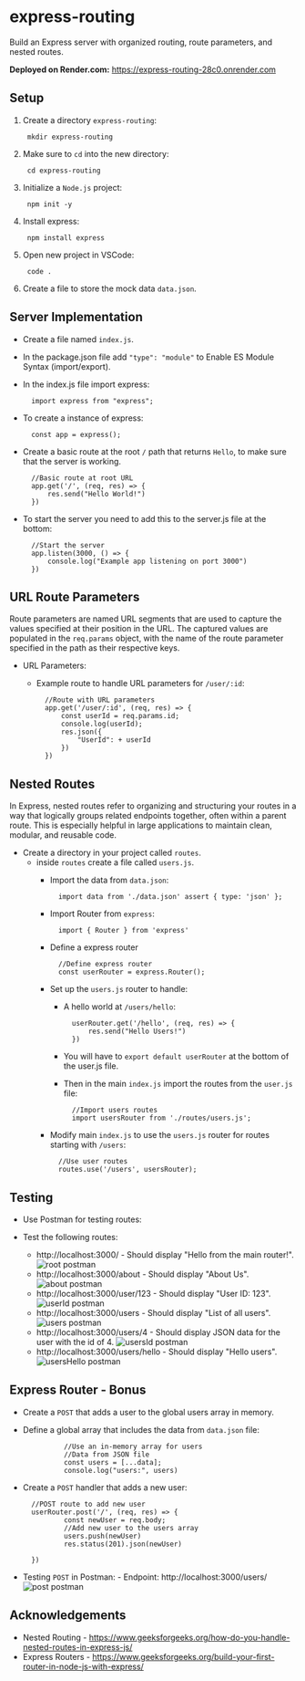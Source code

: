 # express-routing

Build an Express server with organized routing, route parameters, and nested routes.

**Deployed on Render.com:** <https://express-routing-28c0.onrender.com>

## Setup

1. Create a directory `express-routing`:

        mkdir express-routing

2. Make sure to `cd` into the new directory:

        cd express-routing

3. Initialize a `Node.js` project:

        npm init -y

4. Install express:

        npm install express

5. Open new project in VSCode:

        code .

6. Create a file to store the mock data `data.json`.

## Server Implementation

* Create a file named `index.js`.
* In the package.json file add `"type": "module"` to Enable ES Module Syntax (import/export).
* In the index.js file import express:

        import express from "express";

* To create a instance of express:

        const app = express();

* Create a basic route at the root `/` path that returns `Hello`, to make sure that the server is working. 

        //Basic route at root URL
        app.get('/', (req, res) => {
            res.send("Hello World!")
        })

* To start the server you need to add this to the server.js file at the bottom:

        //Start the server
        app.listen(3000, () => {
            console.log("Example app listening on port 3000")
        })

## URL Route Parameters

Route parameters are named URL segments that are used to capture the values specified at their position in the URL. The captured values are populated in the `req.params` object, with the name of the route parameter specified in the path as their respective keys.

* URL Parameters:

    - Example route to handle URL parameters for `/user/:id`:

            //Route with URL parameters
            app.get('/user/:id', (req, res) => {
                const userId = req.params.id;
                console.log(userId);
                res.json({
                    "UserId": + userId
                })
            })


## Nested Routes

In Express, nested routes refer to organizing and structuring your routes in a way that logically groups related endpoints together, often within a parent route. This is especially helpful in large applications to maintain clean, modular, and reusable code.

* Create a directory in your project called `routes`.
    - inside `routes` create a file called `users.js`.
        * Import the data from `data.json`:

                import data from './data.json' assert { type: 'json' };
        
        * Import Router from `express`:

                import { Router } from 'express'

        * Define a express router

                //Define express router
                const userRouter = express.Router();

        * Set up the `users.js` router to handle:

            - A hello world at `/users/hello`:

                    userRouter.get('/hello', (req, res) => {
                        res.send("Hello Users!")
                    })

            - You will have to `export default userRouter` at the bottom of the user.js file. 
            - Then in the main `index.js` import the routes from the `user.js` file:

                    //Import users routes
                    import usersRouter from './routes/users.js';

        * Modify main `index.js` to use the `users.js` router for routes starting with `/users`: 

                //Use user routes
                routes.use('/users', usersRouter);

## Testing

* Use Postman for testing routes:
* Test the following routes:

    - http://localhost:3000/ - Should display "Hello from the main router!".
    ![root postman](<img/rootPostman.png>)
    - http://localhost:3000/about - Should display "About Us".
    ![about postman](<img/aboutPostman.png>)
    - http://localhost:3000/user/123 - Should display "User ID: 123".
    ![userId postman](<img/userIdPostman.png>)
    - http://localhost:3000/users - Should display "List of all users".
    ![users postman](<img/usersPostman.png>)
    - http://localhost:3000/users/4 - Should display JSON data for the user with the id of 4.
    ![usersId postman](<img/usersIdPostman.png>)
    - http://localhost:3000/users/hello - Should display "Hello users".
    ![usersHello postman](<img/usersHelloPostman.png>)


## Express Router - Bonus

* Create a `POST` that adds a user to the global users array in memory.
* Define a global array that includes the data from `data.json` file:

                //Use an in-memory array for users
                //Data from JSON file
                const users = [...data]; 
                console.log("users:", users)

* Create a `POST` handler that adds a new user:

        //POST route to add new user
        userRouter.post('/', (req, res) => {
                const newUser = req.body;
                //Add new user to the users array
                users.push(newUser)
                res.status(201).json(newUser)

        })
* Testing `POST` in Postman:
        - Endpoint: http://localhost:3000/users/
        ![post postman](<img/postPostman.png>)

## Acknowledgements

- Nested Routing - <https://www.geeksforgeeks.org/how-do-you-handle-nested-routes-in-express-js/>
- Express Routers - <https://www.geeksforgeeks.org/build-your-first-router-in-node-js-with-express/>